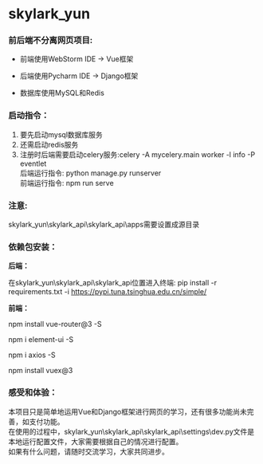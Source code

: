 # skylark_yun
### 前后端不分离网页项目:

* 前端使用WebStorm IDE -> Vue框架

* 后端使用Pycharm IDE -> Django框架

* 数据库使用MySQL和Redis


### 启动指令：

1. 要先启动mysql数据库服务  
2. 还需启动redis服务  
3. 注册时后端需要启动celery服务:celery -A mycelery.main worker -l info -P eventlet  
   后端运行指令: python manage.py runserver  
   前端运行指令: npm run serve  

### 注意:
  skylark_yun\skylark_api\skylark_api\apps需要设置成源目录

### 依赖包安装：  

**后端：**

在skylark_yun\skylark_api\skylark_api位置进入终端:
pip install -r requirements.txt -i https://pypi.tuna.tsinghua.edu.cn/simple/ 

**前端：**

npm install vue-router@3 -S

npm i element-ui -S

npm i axios -S

npm install vuex@3

### 感受和体验：  
本项目只是简单地运用Vue和Django框架进行网页的学习，还有很多功能尚未完善，如支付功能。  
在使用的过程中，skylark_yun\skylark_api\skylark_api\settings\dev.py文件是本地运行配置文件，大家需要根据自己的情况进行配置。  
如果有什么问题，请随时交流学习，大家共同进步。  
